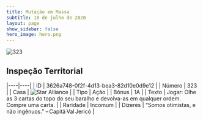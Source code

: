 ```yaml
---
title: Mutação em Massa
subtitle: 10 de julho de 2020
layout: page
show_sidebar: false
hero_image: hero.png
---
```


![323](https://cdn.keyforgegame.com/media/card_front/pt/479_323_PF5WQ8HH3R7W_pt.png)

## Inspeção Territorial

|----|----|
| ID | 3626a748-0f2f-4d13-bea3-82d10e0d9e12 |
| Número | 323 |
| Casa | ![Star Alliance](https://archonarcana.com/images/thumb/7/7d/Star_Alliance.png/22px-Star_Alliance.png "Aliança Estelar") |
| Tipo | Ação |
| Bônus | 1A |
| Texto | Jogar: Olhe as 3 cartas do topo do seu baralho e devolva-as em qualquer ordem. Compre uma carta. |
| Raridade | Incomum |
| Dizeres | “Somos otimistas, e não ingênuos.” – Capitã Val Jericó |
